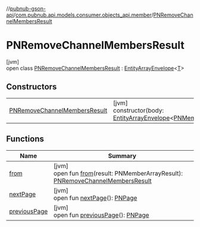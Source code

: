 //[pubnub-gson-api](../../../index.md)/[com.pubnub.api.models.consumer.objects_api.member](../index.md)/[PNRemoveChannelMembersResult](index.md)

# PNRemoveChannelMembersResult

[jvm]\
open class [PNRemoveChannelMembersResult](index.md) : [EntityArrayEnvelope](../../com.pubnub.api.models.consumer.objects_api/-entity-array-envelope/index.md)&lt;[T](../../com.pubnub.api.models.consumer.objects_api/-entity-array-envelope/index.md)&gt;

## Constructors

| | |
|---|---|
| [PNRemoveChannelMembersResult](-p-n-remove-channel-members-result.md) | [jvm]<br>constructor(body: [EntityArrayEnvelope](../../com.pubnub.api.models.consumer.objects_api/-entity-array-envelope/index.md)&lt;[PNMembers](../-p-n-members/index.md)&gt;) |

## Functions

| Name | Summary |
|---|---|
| [from](from.md) | [jvm]<br>open fun [from](from.md)(result: PNMemberArrayResult): [PNRemoveChannelMembersResult](index.md) |
| [nextPage](../../com.pubnub.api.models.consumer.objects_api/-entity-array-envelope/next-page.md) | [jvm]<br>open fun [nextPage](../../com.pubnub.api.models.consumer.objects_api/-entity-array-envelope/next-page.md)(): [PNPage](../../../../../pubnub-core/pubnub-core-api/pubnub-core-api/com.pubnub.api.models.consumer.objects/-p-n-page/index.md) |
| [previousPage](../../com.pubnub.api.models.consumer.objects_api/-entity-array-envelope/previous-page.md) | [jvm]<br>open fun [previousPage](../../com.pubnub.api.models.consumer.objects_api/-entity-array-envelope/previous-page.md)(): [PNPage](../../../../../pubnub-core/pubnub-core-api/pubnub-core-api/com.pubnub.api.models.consumer.objects/-p-n-page/index.md) |
